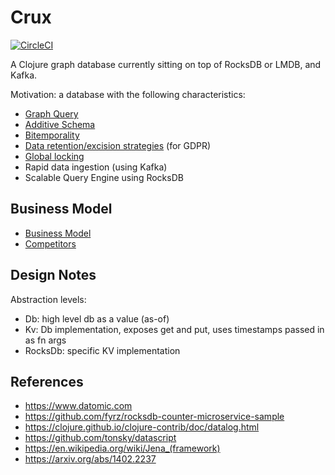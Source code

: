 # Crux

[![CircleCI](https://circleci.com/gh/juxt/crux.svg?style=svg&circle-token=867b84b6d1b4dfff332773f771457349529aee8b)](https://circleci.com/gh/juxt/crux)

A Clojure graph database currently sitting on top of RocksDB or LMDB, and Kafka.

Motivation: a database with the following characteristics:

+ [Graph Query](docs/query.md)
+ [Additive Schema](docs/schema.md)
+ [Bitemporality](docs/bitemp.md)
+ [Data retention/excision strategies](docs/retention.md) (for GDPR)
+ [Global locking](docs/transactions.md)
+ Rapid data ingestion (using Kafka)
+ Scalable Query Engine using RocksDB

## Business Model

+ [Business Model](docs/business_model.md)
+ [Competitors](docs/competitors.md)

## Design Notes

Abstraction levels:

+ Db: high level db as a value (as-of)
+ Kv: Db implementation, exposes get and put, uses timestamps passed in as fn args
+ RocksDb: specific KV implementation

## References

+ https://www.datomic.com
+ https://github.com/fyrz/rocksdb-counter-microservice-sample
+ https://clojure.github.io/clojure-contrib/doc/datalog.html
+ https://github.com/tonsky/datascript
+ https://en.wikipedia.org/wiki/Jena_(framework)
+ https://arxiv.org/abs/1402.2237
